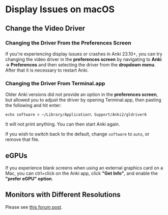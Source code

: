# Display Issues on macOS

<!-- toc -->

## Change the Video Driver

### Changing the Driver From the Preferences Screen
If you're experiencing display issues or crashes in Anki 23.10+, you can try
changing the video driver in the **preferences screen** by navigating to **Anki →
Preferences** and then selecting the driver from the **dropdown menu**. After that it
is necessary to restart Anki.

### Changing the Driver From Terminal.app
Older Anki versions did not provide an option in the **preferences screen**, but allowed
you to adjust the driver by opening Terminal.app, then pasting the following and hit enter:

```
echo software > ~/Library/Application\ Support/Anki2/gldriver6
```

It will not print anything. You can then start Anki again.

If you wish to switch back to the default, change `software` to `auto`, or
remove that file.

## eGPUs

If you experience blank screens when using an external graphics card on a Mac, you can ctrl+click on the Anki app, click **"Get Info"**, and enable the **"prefer eGPU" option**.

## Monitors with Different Resolutions

Please see [this forum post](https://forums.ankiweb.net/t/mac-known-issues-wording-suggestion/7331).
